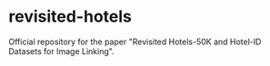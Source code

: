 # revisited-hotels
Official repository for the paper "Revisited Hotels-50K and Hotel-ID Datasets for Image Linking". 
